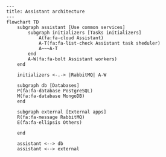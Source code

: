 <link
  href="https://cdnjs.cloudflare.com/ajax/libs/font-awesome/6.5.1/css/all.min.css"
  rel="stylesheet"
/>

```mermaid
---
title: Assistant architecture
---
flowchart TD
    subgraph assistant [Use common services]
        subgraph initializers [Tasks initializers]
            A(fa:fa-cloud Assistant)
            A-T(fa:fa-list-check Assistant task sheduler)
            A~~~A-T
        end
        A-W(fa:fa-bolt Assistant workers)
    end

    initializers <-.-> |RabbitMQ| A-W

    subgraph db [Databases]
    P(fa:fa-database PostgreSQL)
    M(fa:fa-database MongoDB)
    end

    subgraph external [External apps]
    R(fa:fa-message RabbitMQ)
    E(fa:fa-ellipsis Others)

    end

    assistant <--> db
    assistant <--> external
```
